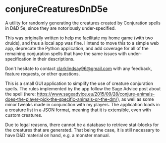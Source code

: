 # conjureCreaturesDnD5e
A utility for randomly generating the creatures created by Conjuration spells in D&D 5e, since they are notoriously under-specified.

This was originally written to help me facilitate my home game (with two druids), and thus a local app was fine. I intend to move this to a simple web app, deprecate the Python application, and add coverage for all of the remaining conjuration spells that have the same issues with under-specification in their descriptions.

Don't hesitate to contact clarklindsay96@gmail.com with any feedback, feature requests, or other questions.

This is a small GUI application to simplify the use of creature conjuration spells.
The rules implemented by the app follow the Sage Advice post about the spell
(here: https://www.sageadvice.eu/2015/09/28/conjure-animals-does-the-player-pick-the-specific-animals-or-the-dm/),
as well as some minor tweaks made in conjunction with my players.
The application loads in a creature list in a JSON format, meaning that it is extensible, even with custom creatures.

Due to legal reasons, there cannot be a database to retrieve stat-blocks for the creatures that are generated. That being the case,
it is still necessary to have D&D material on hand, e.g. a monster manual. 
